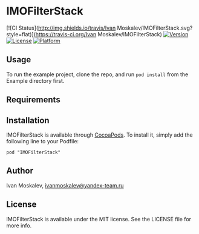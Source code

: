 # IMOFilterStack

[![CI Status](http://img.shields.io/travis/Ivan Moskalev/IMOFilterStack.svg?style=flat)](https://travis-ci.org/Ivan Moskalev/IMOFilterStack)
[![Version](https://img.shields.io/cocoapods/v/IMOFilterStack.svg?style=flat)](http://cocoadocs.org/docsets/IMOFilterStack)
[![License](https://img.shields.io/cocoapods/l/IMOFilterStack.svg?style=flat)](http://cocoadocs.org/docsets/IMOFilterStack)
[![Platform](https://img.shields.io/cocoapods/p/IMOFilterStack.svg?style=flat)](http://cocoadocs.org/docsets/IMOFilterStack)

## Usage

To run the example project, clone the repo, and run `pod install` from the Example directory first.

## Requirements

## Installation

IMOFilterStack is available through [CocoaPods](http://cocoapods.org). To install
it, simply add the following line to your Podfile:

    pod "IMOFilterStack"

## Author

Ivan Moskalev, ivanmoskalev@yandex-team.ru

## License

IMOFilterStack is available under the MIT license. See the LICENSE file for more info.

